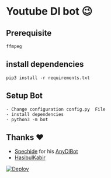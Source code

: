 # Youtube Dl bot 😉
## Prerequisite
    ffmpeg
  
    
## install dependencies
    pip3 install -r requirements.txt


## Setup Bot
    - Change configuration config.py  File
    - install dependencies
    - python3 -m bot
    
## Thanks ❤️
* [Spechide](https://telegram.dog/SpEcHIDe) for his [AnyDlBot](https://github.com/SpEcHiDe/AnyDLBot)
* [HasibulKabir](https://telegramhttps://heroku.com/deploy?template=https://github.com/Nimsaraamd/Youtube-Downloader-Bot//github.com/aryanvikash/Youtube-Downloader-Bot/tree/master.dog/HasibulKabir)

[![Deploy](https://www.herokucdn.com/deploy/button.svg)](https://heroku.com/deploy?template=https://github.com/Nimsaraamd/Youtube-Downloader-Bot//github.com/aryanvikash/Youtube-Downloader-Bot/tree/masterhttps://heroku.com/deploy?template=https://github.com/Nimsaraamd/Youtube-Downloader-Bot//github.com/aryanvikash/Youtube-Downloader-Bot/tree/master)
